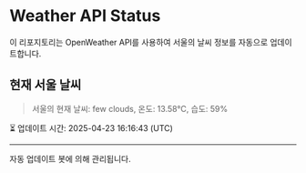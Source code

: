 
# Weather API Status

이 리포지토리는 OpenWeather API를 사용하여 서울의 날씨 정보를 자동으로 업데이트합니다.

## 현재 서울 날씨
> 서울의 현재 날씨: few clouds, 온도: 13.58°C, 습도: 59%

⏳ 업데이트 시간: 2025-04-23 16:16:43 (UTC)

---
자동 업데이트 봇에 의해 관리됩니다.
